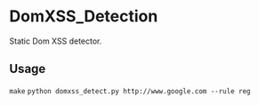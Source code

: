 # DomXSS_Detection
Static Dom XSS detector.

## Usage
`make`
`python domxss_detect.py http://www.google.com --rule reg`


